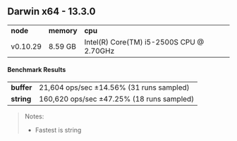 Darwin x64 - 13.3.0
-----

<table><tr><td><b>node</b></td><td><b>memory</b></td><td><b>cpu</b></td></tr><tr><td>v0.10.29</td><td>8.59 GB</td><td>Intel(R) Core(TM) i5-2500S CPU @ 2.70GHz</td></tr></table>

#### Benchmark Results ####

<table><tr><td><b>buffer</b></td><td>21,604 ops/sec ±14.56% (31 runs sampled)</td></tr><tr><td><b>string</b></td><td>160,620 ops/sec ±47.25% (18 runs sampled)</td></tr></table>

> Notes:
> - Fastest is string

